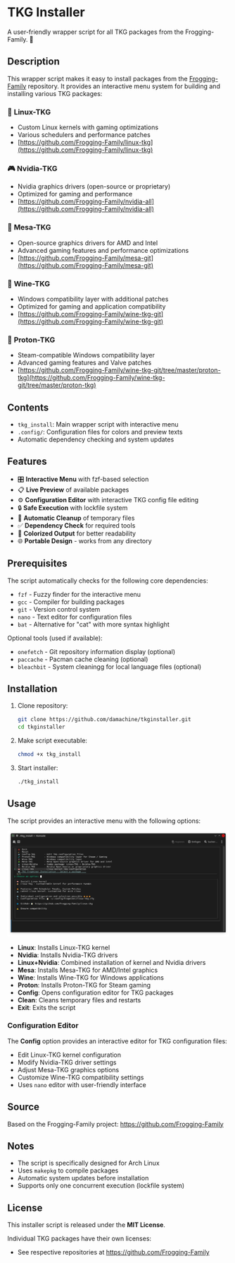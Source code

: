 # TKG Installer 

A user-friendly wrapper script for all TKG packages from the Frogging-Family. 🐸

## Description

This wrapper script makes it easy to install packages from the [Frogging-Family](https://github.com/Frogging-Family) repository. It provides an interactive menu system for building and installing various TKG packages:

### 🧠 **Linux-TKG**
- Custom Linux kernels with gaming optimizations
- Various schedulers and performance patches
- [https://github.com/Frogging-Family/linux-tkg](https://github.com/Frogging-Family/linux-tkg)

### 🎮 **Nvidia-TKG** 
- Nvidia graphics drivers (open-source or proprietary)
- Optimized for gaming and performance
- [https://github.com/Frogging-Family/nvidia-all](https://github.com/Frogging-Family/nvidia-all)

### 🧩 **Mesa-TKG**
- Open-source graphics drivers for AMD and Intel
- Advanced gaming features and performance optimizations
- [https://github.com/Frogging-Family/mesa-git](https://github.com/Frogging-Family/mesa-git)

### 🍷 **Wine-TKG**
- Windows compatibility layer with additional patches
- Optimized for gaming and application compatibility
- [https://github.com/Frogging-Family/wine-tkg-git](https://github.com/Frogging-Family/wine-tkg-git)

### 🧪 **Proton-TKG**
- Steam-compatible Windows compatibility layer
- Advanced gaming features and Valve patches
- [https://github.com/Frogging-Family/wine-tkg-git/tree/master/proton-tkg](https://github.com/Frogging-Family/wine-tkg-git/tree/master/proton-tkg)

## Contents

- `tkg_install`: Main wrapper script with interactive menu
- `.config/`: Configuration files for colors and preview texts
- Automatic dependency checking and system updates

## Features

- 🎛️ **Interactive Menu** with fzf-based selection
- 📋 **Live Preview** of available packages
- ⚙️ **Configuration Editor** with interactive TKG config file editing
- 🔒 **Safe Execution** with lockfile system
- 🧹 **Automatic Cleanup** of temporary files
- ✅ **Dependency Check** for required tools
- 🎨 **Colorized Output** for better readability
- 🌐 **Portable Design** - works from any directory

## Prerequisites

The script automatically checks for the following core dependencies:
- `fzf` - Fuzzy finder for the interactive menu
- `gcc` - Compiler for building packages
- `git` - Version control system
- `nano` - Text editor for configuration files
- `bat` - Alternative for "cat" with more syntax highlight

Optional tools (used if available):
- `onefetch` - Git repository information display (optional)
- `paccache` - Pacman cache cleaning (optional)
- `bleachbit` - System cleaningg for local language files (optional)

## Installation

1. Clone repository:
   ```bash
   git clone https://github.com/damachine/tkginstaller.git
   cd tkginstaller
   ```

2. Make script executable:
   ```bash
   chmod +x tkg_install
   ```

3. Start installer:
   ```bash
   ./tkg_install
   ```

## Usage

The script provides an interactive menu with the following options:

![TKG Installer Screenshot](images/screenshot.png)

- **Linux**: Installs Linux-TKG kernel
- **Nvidia**: Installs Nvidia-TKG drivers
- **Linux+Nvidia**: Combined installation of kernel and Nvidia drivers
- **Mesa**: Installs Mesa-TKG for AMD/Intel graphics
- **Wine**: Installs Wine-TKG for Windows applications
- **Proton**: Installs Proton-TKG for Steam gaming
- **Config**: Opens configuration editor for TKG packages
- **Clean**: Cleans temporary files and restarts
- **Exit**: Exits the script

### Configuration Editor

The **Config** option provides an interactive editor for TKG configuration files:
- Edit Linux-TKG kernel configuration
- Modify Nvidia-TKG driver settings
- Adjust Mesa-TKG graphics options
- Customize Wine-TKG compatibility settings
- Uses `nano` editor with user-friendly interface

## Source

Based on the Frogging-Family project: https://github.com/Frogging-Family

## Notes

- The script is specifically designed for Arch Linux
- Uses `makepkg` to compile packages
- Automatic system updates before installation
- Supports only one concurrent execution (lockfile system)

## License

This installer script is released under the **MIT License**.

Individual TKG packages have their own licenses:
- See respective repositories at https://github.com/Frogging-Family
